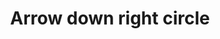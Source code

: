 ---
title: Arrow down right circle
tags:
icon: arrow-down-right-circle
svg: '<svg xmlns="http://www.w3.org/2000/svg" width="24" height="24" fill="none" viewBox="0 0 24 24" stroke-width="1.5" stroke-linecap="round" stroke-linejoin="round" stroke="currentColor"><circle cx="12" cy="12.5" r="9"/><path d="m8.818 9.318 6.364 6.364m0-4.95v4.95h-4.95"/></svg>'
---